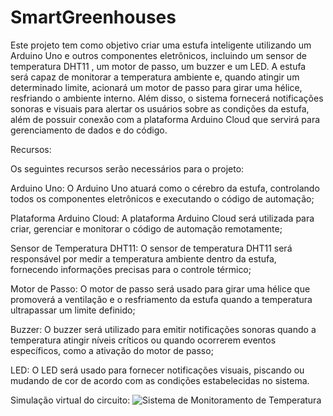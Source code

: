 # SmartGreenhouses

  Este projeto tem como objetivo criar uma estufa inteligente utilizando um Arduino Uno e outros componentes eletrônicos, 
incluindo um sensor de temperatura DHT11 , um motor de passo, um buzzer e um LED. A estufa será capaz de monitorar a temperatura ambiente e, 
quando atingir um determinado limite, acionará um motor de passo para girar uma hélice, resfriando o ambiente interno. Além disso, 
o sistema fornecerá notificações sonoras e visuais para alertar os usuários sobre as condições da estufa, 
além de possuir conexão com a plataforma Arduino Cloud que servirá para gerenciamento de dados e do código.

Recursos:

Os seguintes recursos serão necessários para o projeto:

Arduino Uno: O Arduino Uno atuará como o cérebro da estufa, controlando todos os componentes eletrônicos e executando o código de automação;

Plataforma Arduino Cloud: A plataforma Arduino Cloud será utilizada para criar, gerenciar e monitorar o código de automação remotamente;

Sensor de Temperatura DHT11: O sensor de temperatura DHT11 será responsável por medir a temperatura ambiente dentro da estufa, fornecendo informações precisas para o controle térmico;

Motor de Passo: O motor de passo será usado para girar uma hélice que promoverá a ventilação e o resfriamento da estufa quando a temperatura ultrapassar um limite definido;

Buzzer: O buzzer será utilizado para emitir notificações sonoras quando a temperatura atingir níveis críticos ou quando ocorrerem eventos específicos, como a ativação do motor de passo;

LED: O LED será usado para fornecer notificações visuais, piscando ou mudando de cor de acordo com as condições estabelecidas no sistema.


Simulação virtual do circuito:
![Sistema de Monitoramento de Temperatura](https://github.com/KalilRamos/SmartGreenhouses/assets/134665832/2f5dc838-6339-4c6e-8f4d-58b0d9695a7b)
